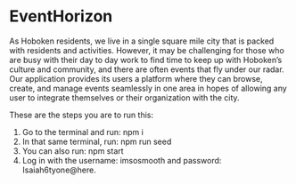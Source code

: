 # EventHorizon
As Hoboken residents, we live in a single square mile city that is packed with residents and activities. However, it may be challenging for those who are busy with their day to day work to find time to keep up with Hoboken’s culture and community, and there are often events that fly under our radar. Our application provides its users a platform where they can browse, create, and manage events seamlessly in one area in hopes of allowing any user to integrate themselves or their organization with the city.

These are the steps you are to run this:
1. Go to the terminal and run: npm i
2. In that same terminal, run: npm run seed
3. You can also run: npm start
4. Log in with the username: imsosmooth and password: Isaiah6tyone@here.
